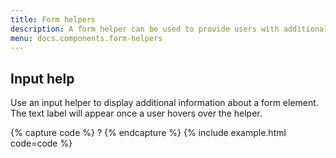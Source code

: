 ```yaml
---
title: Form helpers
description: A form helper can be used to provide users with additional information about the elements of a form that may be unclear. 
menu: docs.components.form-helpers
---
```



## Input help

Use an input helper to display additional information about a form element. The text label will appear once a user hovers over the helper. 

{% capture code %}
<span class="form-help" data-bs-toggle="popover" data-placement="top" data-content="<p>ZIP Code must be US or CDN format. You can use an extended ZIP+4 code to determine address more accurately.</p><p class='mb-0'><a href=''>USP ZIP codes lookup tools</a></p>">?</span>
{% endcapture %}
{% include example.html code=code %}
